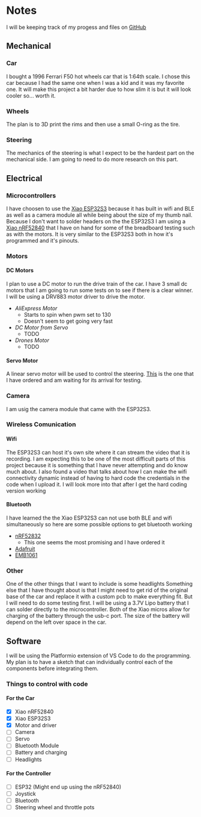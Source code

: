 # Notes

I will be keeping track of my progess and files on [GitHub](https://github.com/davider3/hot_wheels)

## Mechanical

### Car

I bought a 1996 Ferrari F50 hot wheels car that is 1:64th scale. I chose this car because I had the same one when I was a kid and it was my favorite one. It will make this project a bit harder due to how slim it is but it will look cooler so... worth it.

### Wheels

The plan is to 3D print the rims and then use a small O-ring as the tire.

### Steering

The mechanics of the steering is what I expect to be the hardest part on the mechanical side. I am going to need to do more research on this part.

## Electrical

### Microcontrollers

I have choosen to use the [Xiao ESP32S3](https://www.seeedstudio.com/XIAO-ESP32S3-Sense-p-5639.html) because it has built in wifi and BLE as well as a camera module all while being about the size of my thumb nail.
Because I don't want to solder headers on the the ESP32S3 I am using a [Xiao nRF52840](https://www.seeedstudio.com/Seeed-XIAO-BLE-nRF52840-p-5201.html) that I have on hand for some of the breadboard testing such as with the motors. It is very similar to the ESP32S3 both in how it's programmed and it's pinouts.

### Motors

#### DC Motors

I plan to use a DC motor to run the drive train of the car. I have 3 small dc motors that I am going to run some tests on to see if there is a clear winner. I will be using a DRV883 motor driver to drive the motor.

* *AliExpress Motor*
  * Starts to spin when pwm set to 130
  * Doesn't seem to get going very fast
* *DC Motor from Servo*
  * TODO
* *Drones Motor*
  * TODO

#### Servo Motor

A linear servo motor will be used to control the steering. [This](https://www.aliexpress.us/item/3256803902617918.html?spm=a2g0o.order_list.order_list_main.25.11d91802HKlx2B&gatewayAdapt=glo2usa) is the one that I have ordered and am waiting for its arrival for testing.

### Camera

I am usig the camera module that came with the ESP32S3.

### Wireless Comunication

#### Wifi

The ESP32S3 can host it's own site where it can stream the video that it is recording. I am expecting this to be one of the most difficult parts of this project because it is something that I have never attempting and do know much about. I also found a video that talks about how I can make the wifi connectivity dynamic instead of having to hard code the credentials in the code when I upload it. I will look more into that after I get the hard coding version working

#### Bluetooth

I have learned the the Xiao ESP32S3 can not use both BLE and wifi simultaneously so here are some possible options to get bluetooth working

* [nRF52832](https://www.adafruit.com/product/4077)
  * This one seems the most promising and I have ordered it
* [Adafruit](https://www.adafruit.com/product/2633?gad_source=1&gclid=CjwKCAiA5L2tBhBTEiwAdSxJX-DhtxsbeZsPt3To0yZa2fOcK93WYsXaxW21iXk-lTnZlqvUIBIB6hoCFlcQAvD_BwE)
* [EMB1061](https://www.digikey.com/en/products/detail/seeed-technology-co.,-ltd/113990637/9991618?utm_adgroup=&utm_source=google&utm_medium=cpc&utm_campaign=PMax%20Shopping_Product_Medium%20ROAS%20Categories&utm_term=&utm_content=&utm_id=go_cmp-20223376311_adg-_ad-__dev-c_ext-_prd-9991618_sig-CjwKCAiA5L2tBhBTEiwAdSxJXz18duXnDFGFxcSPZGcyd4cDNltrNpTvqeeqjhoR4t047QVLTzL3cRoCpKkQAvD_BwE&gad_source=1&gclid=CjwKCAiA5L2tBhBTEiwAdSxJXz18duXnDFGFxcSPZGcyd4cDNltrNpTvqeeqjhoR4t047QVLTzL3cRoCpKkQAvD_BwE)

### Other

One of the other things that I want to include is some headlights
Something else that I have thought about is that I might need to get rid of the original base of the car and replace it with a custom pcb to make everything fit. But I will need to do some testing first.
I will be using a 3.7V Lipo battery that I can solder directly to the microcontroller. Both of the Xiao micros allow for charging of the battery through the usb-c port. The size of the battery will depend on the left over space in the car.

## Software

I will be using the Platformio extension of VS Code to do the programming. My plan is to have a sketch that can individually control each of the components before integrating them.

### Things to control with code

#### For the Car

* [x] Xiao nRF52840
* [x] Xiao ESP32S3
* [x] Motor and driver
* [ ] Camera
* [ ] Servo
* [ ] Bluetooth Module
* [ ] Battery and charging
* [ ] Headlights

#### For the Controller

* [ ] ESP32 (Might end up using the nRF52840)
* [ ] Joystick
* [ ] Bluetooth
* [ ] Steering wheel and throttle pots
